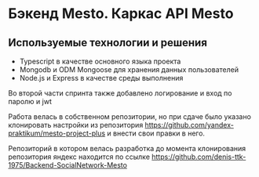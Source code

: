 # Бэкенд Mesto. Каркас API Mesto

## Используемые технологии и решения

- Typescript в качестве основного языка проекта
- Mongodb и ODM Mongoose для хранения данных пользователей
- Node.js и Express в качестве среды выполнения

Во второй части спринта также добавлено логирование и вход по паролю и jwt

Работа велась в собственном репозитории, но при сдаче было указано клонировать настройки из репозитория https://github.com/yandex-praktikum/mesto-project-plus и внести свои правки в него.

Репозиторий в котором велась разработка до момента клонирования репозитория яндекс находится по ссылке https://github.com/denis-ttk-1975/Backend-SocialNetwork-Mesto
